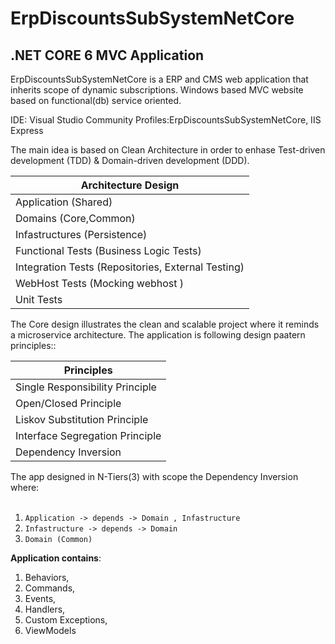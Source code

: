 # ErpDiscountsSubSystemNetCore

## .NET CORE 6 MVC Application

ErpDiscountsSubSystemNetCore is a ERP and CMS web application that inherits scope of dynamic subscriptions. 
Windows based MVC website based on functional(db) service oriented.

IDE: Visual Studio Community
Profiles:ErpDiscountsSubSystemNetCore, IIS Express

The main idea is based on Clean Architecture in order to enhase  Test-driven development (TDD) & Domain-driven development (DDD).

| Architecture Design |
| ------------- |
| Application (Shared) |
| Domains (Core,Common) |
| Infastructures (Persistence) |
| Functional Tests (Business Logic Tests) |
| Integration Tests  (Repositories, External Testing)|
| WebHost Tests  (Mocking webhost )|
| Unit Tests  |

The Core design illustrates the clean and scalable project where it reminds a microservice architecture. The application is following design paatern principles::

| Principles |
| ------------- |
| Single Responsibility Principle  |
| Open/Closed Principle  |
| Liskov Substitution Principle  |
| Interface Segregation Principle  |
| Dependency Inversion  |


The app designed in N-Tiers(3) with scope the Dependency Inversion where: <br/> <br/>
1. ```Application -> depends -> Domain , Infastructure```<br/>
1. ```Infastructure -> depends -> Domain```<br/>
1. ```Domain (Common) ```

**Application contains**: <br/>
1. Behaviors,  <br/>
1. Commands, <br/>
1. Events, <br/>
1. Handlers, <br/>
1. Custom Exceptions, <br/>
1. ViewModels




 
